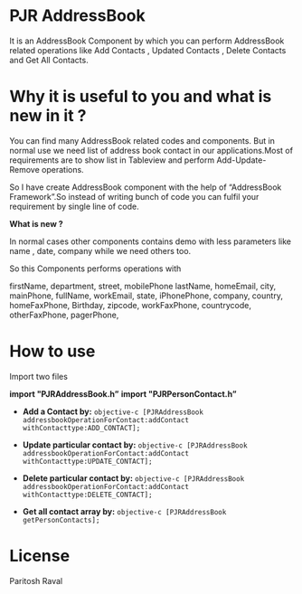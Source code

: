PJR AddressBook
=====================

It is an AddressBook Component by which you can perform AddressBook related operations like Add Contacts , Updated Contacts , Delete Contacts and Get All Contacts.

Why it is useful to you and what is new in it ?
===============================================================

You can find many AddressBook related codes and components. But in normal use we need list of address book contact in our applications.Most of requirements are to show list in Tableview and perform Add-Update-Remove operations.

So I have create AddressBook component with the help of “AddressBook Framework”.So instead of writing bunch of code you can fulfil your requirement by single line of code.


**What is new ?**

In normal cases other components contains demo with less parameters like name , date, company while we need others too.

So this Components performs operations with

firstName,       department,              street,				mobilePhone
lastName,	homeEmail,		city,				mainPhone,
fullName,	workEmail,		state,				iPhonePhone,
company,				country,				homeFaxPhone,
Birthday,				zipcode,				workFaxPhone,
					countrycode,			otherFaxPhone,
									pagerPhone,

How to use
=====================

Import two files

**import "PJRAddressBook.h”**
**import "PJRPersonContact.h”**


- **Add a Contact by:** ```objective-c
[PJRAddressBook addressbookOperationForContact:addContact withContacttype:ADD_CONTACT];```


- **Update particular contact by:** ```objective-c
[PJRAddressBook addressbookOperationForContact:addContact withContacttype:UPDATE_CONTACT];```


- **Delete particular contact by:** ```objective-c
[PJRAddressBook addressbookOperationForContact:addContact withContacttype:DELETE_CONTACT];```

- **Get all contact array by:** ```objective-c
[PJRAddressBook getPersonContacts];```



     
    
    
License
=====================
Paritosh Raval


